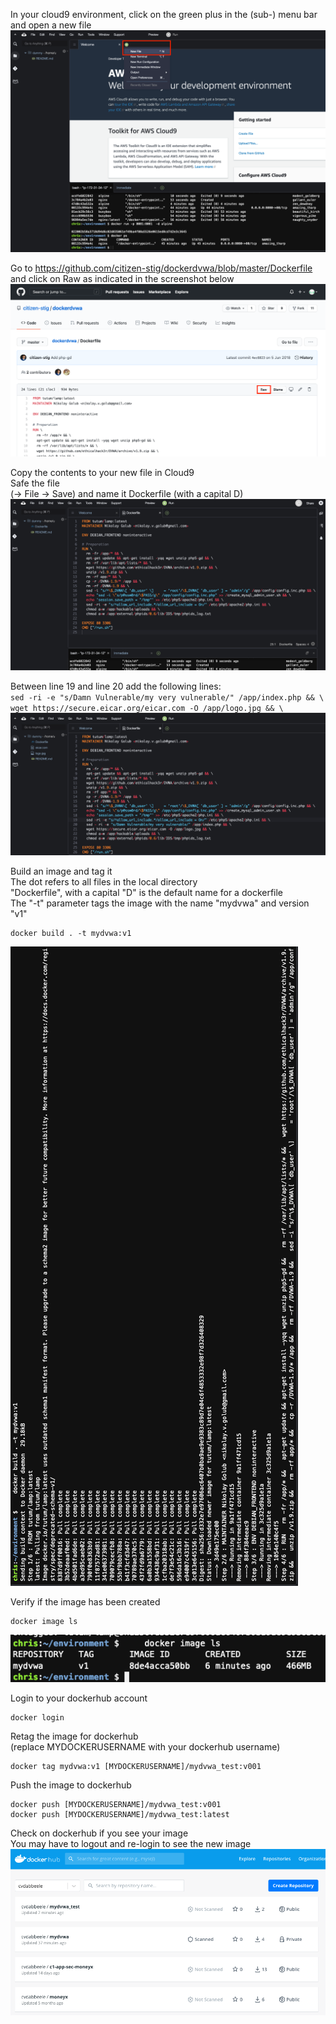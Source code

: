 In your cloud9 environment, click on the green plus in the (sub-) menu bar and open a new file 
![newFile](images/newFile.png) 

Go to https://github.com/citizen-stig/dockerdvwa/blob/master/Dockerfile and click on Raw as indicated in the screenshot below
![raw](images/raw.png) 

Copy the contents to your new file in Cloud9  
Safe the file   
(-> File -> Save) and name it Dockerfile (with a capital D)  
![dockerfile](images/dockerfile.png) 

Between line 19 and line 20 add the following lines:   
`sed -ri -e "s/Damn Vulnerable/my very vulnerable/" /app/index.php && \`  
`wget https://secure.eicar.org/eicar.com -O /app/logo.jpg && \`
![modifiedDockerfile](images/modifiedDockerfile.png) 

Build an image and tag it  
The dot refers to all files in the local directory  
"Dockerfile", with a capital "D" is the default name for a dockerfile  
The "-t" parameter tags the image with the name "mydvwa" and version "v1"  

```shell
docker build . -t mydvwa:v1
```
![dockerBuild](images/dockerBuild.png)

Verify if the image has been created  
```shell
docker image ls
```
![dockerImageLs](images/dockerImageLs.png)

Login to your dockerhub account
```shell
docker login
```

Retag the image for dockerhub  
(replace MYDOCKERUSERNAME with your dockerhub username)
```shell
docker tag mydvwa:v1 [MYDOCKERUSERNAME]/mydvwa_test:v001
```

Push the image to dockerhub
```shell
docker push [MYDOCKERUSERNAME]/mydvwa_test:v001
docker push [MYDOCKERUSERNAME]/mydvwa_test:latest
```

Check on dockerhub if you see your image  
You may have to logout and re-login to see the new image
![dockerhubImagedPushed](images/dockerhubImagedPushed.png)

